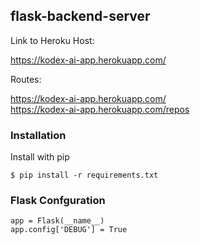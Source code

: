 ## flask-backend-server

Link to Heroku Host: 

https://kodex-ai-app.herokuapp.com/

Routes:

https://kodex-ai-app.herokuapp.com/ <br>
https://kodex-ai-app.herokuapp.com/repos

<h3> Installation </h3>
Install with pip

```
$ pip install -r requirements.txt
```

<h3> Flask Confguration </h3>

```
app = Flask(__name__)
app.config['DEBUG'] = True
```
